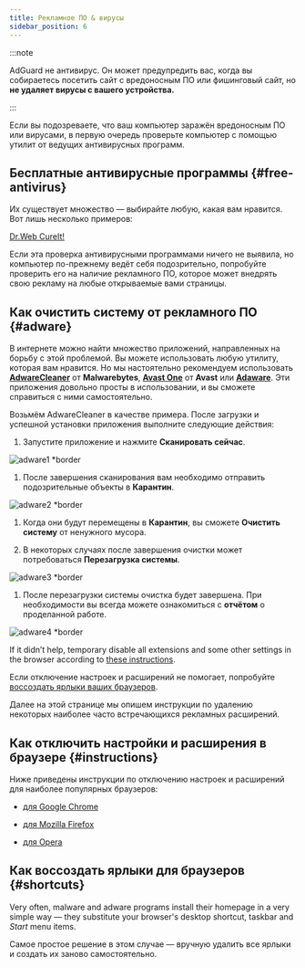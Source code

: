 ```yaml
---
title: Рекламное ПО & вирусы
sidebar_position: 6
---
```


:::note

AdGuard не антивирус. Он может предупредить вас, когда вы собираетесь посетить сайт с вредоносным ПО или фишинговый сайт, но **не удаляет вирусы с вашего устройства.**

:::

Если вы подозреваете, что ваш компьютер заражён вредоносным ПО или вирусами, в первую очередь проверьте компьютер с помощью утилит от ведущих антивирусных программ.

## Бесплатные антивирусные программы {#free-antivirus}

Их существует множество — выбирайте любую, какая вам нравится. Вот лишь несколько примеров:

[Dr.Web CureIt!](http://www.freedrweb.com/cureit/?lng=ru)

Если эта проверка антивирусными программами ничего не выявила, но компьютер по-прежнему ведёт себя подозрительно, попробуйте проверить его на наличие рекламного ПО, которое может внедрять свою рекламу на любые открываемые вами страницы.

## Как очистить систему от рекламного ПО {#adware}

В интернете можно найти множество приложений, направленных на борьбу с этой проблемой. Вы можете использовать любую утилиту, которая вам нравится. Но мы настоятельно рекомендуем использовать **[AdwareCleaner](https://www.malwarebytes.com/adwcleaner)** от **Malwarebytes**, **[Avast One](https://www.avast.com/c-adware-removal-tool)** от **Avast** или **[Adaware](https://www.adaware.com)**. Эти приложения довольно просты в использовании, и вы сможете справиться с ними самостоятельно.

Возьмём AdwareCleaner в качестве примера. После загрузки и успешной установки приложения выполните следующие действия:

1. Запустите приложение и нажмите **Сканировать сейчас**.

![adware1 *border](https://cdn.adtidy.org/content/Kb/ad_blocker/guides/adware1.png)

1. После завершения сканирования вам необходимо отправить подозрительные объекты в **Карантин**.

![adware2 *border](https://cdn.adtidy.org/content/Kb/ad_blocker/guides/adware2.png)

1. Когда они будут перемещены в **Карантин**, вы сможете **Очистить систему** от ненужного мусора.

1. В некоторых случаях после завершения очистки может потребоваться **Перезагрузка системы**.

![adware3 *border](https://cdn.adtidy.org/content/Kb/ad_blocker/guides/adware3.png)

1. После перезагрузки системы очистка будет завершена. При необходимости вы всегда можете ознакомиться с **отчётом** о проделанной работе.

![adware4 *border](https://cdn.adtidy.org/content/Kb/ad_blocker/guides/adware4.png)

If it didn’t help, temporary disable all extensions and some other settings in the browser according to [these instructions](#instructions).

Если отключение настроек и расширений не помогает, попробуйте [воссоздать ярлыки ваших браузеров](#shortcuts).

Далее на этой странице мы опишем инструкции по удалению некоторых наиболее часто встречающихся рекламных расширений.

## Как отключить настройки и расширения в браузере {#instructions}

Ниже приведены инструкции по отключению настроек и расширений для наиболее популярных браузеров:

- [для Google Chrome](https://support.google.com/chrome/answer/187443?hl=ru)

- [для Mozilla Firefox](https://support.mozilla.org/ru/kb/disable-or-remove-add-ons)

- [для Opera](https://help.opera.com/ru/latest/customization/#extensions)

## Как воссоздать ярлыки для браузеров {#shortcuts}

Very often, malware and adware programs install their homepage in a very simple way — they substitute your browser's desktop shortcut, taskbar and *Start* menu items.

Самое простое решение в этом случае — вручную удалить все ярлыки и создать их заново самостоятельно.

